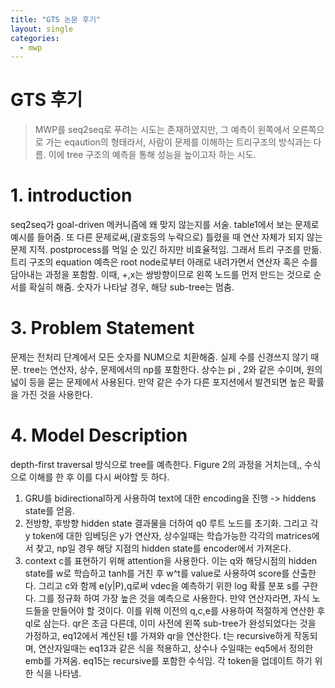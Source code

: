 ```yaml
---
title: "GTS 논문 후기"
layout: single
categories:
  - mwp
---
```


# GTS 후기

> MWP를 seq2seq로 푸려는 시도는 존재하였지만, 그 예측이 왼쪽에서 오른쪽으로 가는 eqaution의 형태라서, 사람이 문제를 이해하는 트리구조의 방식과는 다름. 이에 tree 구조의 예측을 통해 성능을 높이고자 하는 시도.

# 1. introduction
seq2seq가 goal-driven 메커니즘에 왜 맞지 않는지를 서술. table1에서 보는 문제로 예시를 들어줌.
또 다른 문제로써,(괄호등의 누락으로) 틀렸을 때 연산 자체가 되지 않는 문제 지적. postprocess를 먹일 순 있긴 하지만 비효율적임.
그래서 트리 구조를 만듦. 트리 구조의 equation 예측은 root node로부터 아래로 내려가면서 연산자 혹은 수를 담아내는 과정을 포함함. 이때, +,x는 쌍방향이므로 왼쪽 노드를 먼저 만드는 것으로 순서를 확실히 해줌. 숫자가 나타날 경우, 해당 sub-tree는 멈춤.

# 3. Problem Statement
문제는 전처리 단계에서 모든 숫자를 NUM으로 치환해줌. 실제 수를 신경쓰지 않기 때문.
tree는 연산자, 상수, 문제에서의 np를 포함한다. 상수는 pi , 2와 같은 수이며, 원의 넓이 등을 묻는 문제에서 사용된다. 만약 같은 수가 다른 포지션에서 발견되면 높은 확률을 가진 것을 사용한다.

# 4. Model Description
depth-first traversal 방식으로 tree를 예측한다.  Figure 2의 과정을 거치는데,, 수식으로 이해를 한 후 이를 다시 써야할 듯 하다.
1) GRU를 bidirectional하게 사용하여 text에 대한 encoding을 진행 -> hiddens state를 얻음.
2) 전방향, 후방향 hidden state 결과물을 더하여 q0 루트 노드를 초기화.  그리고 각 y token에 대한 임베딩은 y가 연산자, 상수일때는 학습가능한 각각의 matrices에서 찾고, np일 경우 해당 지점의 hidden state를 encoder에서 가져온다. 
3) context c를 표현하기 위해 attention을 사용한다. 이는 q와 해당시점의 hidden state를 w로 학습하고 tanh를 거친 후 w^t를 value로 사용하여 score를 산출한다. 그리고 c와 함께 e(y|P),q로써 vdec을 예측하기 위한 log 확률 분포 s를 구한다. 그를 정규화 하여 가장 높은 것을 예측으로 사용한다.
만약 연산자라면, 자식 노드들을 만들어야 할 것이다. 이를 위해 이전의 q,c,e를 사용하여 적절하게 연산한 후 ql로 삼는다. qr은 조금 다른데, 이미 사전에 왼쪽 sub-tree가 완성되었다는 것을 가정하고, eq12에서 계산된 t를 가져와 qr을 연산한다.
t는 recursive하게 작동되며, 연산자일때는 eq13과 같은 식을 적용하고, 상수나 수일때는 eq5에서 정의한 emb를 가져옴.
eq15는 recursive를 포함한 수식임. 각 token을 업데이트 하기 위한 식을 나타냄.
